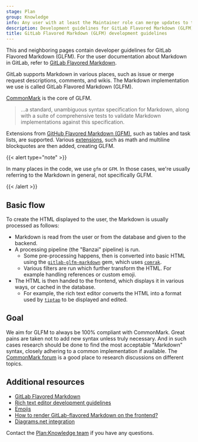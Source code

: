 ```yaml
---
stage: Plan
group: Knowledge
info: Any user with at least the Maintainer role can merge updates to this content. For details, see https://docs.gitlab.com/ee/development/development_processes.html#development-guidelines-review.
description: Development guidelines for GitLab Flavored Markdown (GLFM).
title: GitLab Flavored Markdown (GLFM) development guidelines
---
```


<!-- vale gitlab_base.GitLabFlavoredMarkdown = NO -->

This and neighboring pages contain developer guidelines for GitLab Flavored Markdown (GLFM).
For the user documentation about Markdown in GitLab, refer to
[GitLab Flavored Markdown](../../user/markdown.md).

GitLab supports Markdown in various places, such as issue or merge request descriptions, comments, and wikis.
The Markdown implementation we use is called
GitLab Flavored Markdown (GLFM).

[CommonMark](https://spec.commonmark.org/current/) is the core of GLFM.

> ...a standard, unambiguous syntax specification for Markdown, along with a suite of comprehensive tests to validate Markdown implementations against this specification.

Extensions from [GitHub Flavored Markdown (GFM)](https://github.github.com/gfm/), such as tables and task lists, are supported.
Various [extensions](../../user/markdown.md#differences-with-standard-markdown), such as math and multiline
blockquotes are then added, creating GLFM.

{{< alert type="note" >}}

In many places in the code, we use `gfm` or `GFM`. In those cases, we're usually
referring to the Markdown in general, not specifically GLFM.

{{< /alert >}}

## Basic flow

To create the HTML displayed to the user, the Markdown is usually processed as follows:

- Markdown is read from the user or from the database and given to the backend.
- A processing pipeline (the "Banzai" pipeline) is run.
  - Some pre-processing happens, then is converted into basic HTML using the
    [`gitlab-glfm-markdown`](https://gitlab.com/gitlab-org/ruby/gems/gitlab-glfm-markdown) gem, which uses [`comrak`](https://github.com/kivikakk/comrak).
  - Various filters are run which further transform the HTML. For example handling
    references or custom emoji.
- The HTML is then handed to the frontend, which displays it in various ways, or cached in the database.
  - For example, the rich text editor converts the HTML into a format used by [`tiptap`](https://tiptap.dev/product/editor) to be displayed and edited.

## Goal

We aim for GLFM to always be 100% compliant with CommonMark.
Great pains are taken not to add new syntax unless truly necessary.
And in such cases research should be done to find the most
acceptable "Markdown" syntax, closely adhering to a common implementation if available.
The [CommonMark forum](https://talk.commonmark.org) is a good place to research discussions on different topics.

## Additional resources

- [GitLab Flavored Markdown](../../user/markdown.md)
- [Rich text editor development guidelines](../fe_guide/content_editor.md)
- [Emojis](../fe_guide/emojis.md)
- [How to render GitLab-flavored Markdown on the frontend?](../fe_guide/frontend_faq.md#10-how-to-render-gitlab-flavored-markdown)
- [Diagrams.net integration](../fe_guide/diagrams_net_integration.md)

Contact the [Plan:Knowledge team](https://handbook.gitlab.com/handbook/engineering/development/dev/plan/knowledge/) if you have any questions.
